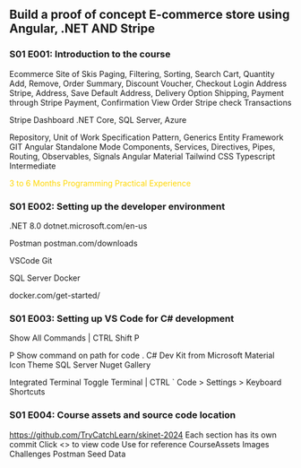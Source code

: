 ## Build a proof of concept E-commerce store using Angular, .NET AND Stripe
### S01 E001: Introduction to the course
Ecommerce Site of Skis
Paging, Filtering,
Sorting, Search
Cart, Quantity
Add, Remove, Order Summary,
Discount Voucher,
Checkout
Login
Address
Stripe, Address, Save Default Address,
Delivery Option Shipping,
Payment through Stripe
Payment, Confirmation
View Order
Stripe check Transactions

Stripe Dashboard
.NET Core, SQL Server, Azure

Repository, Unit of Work
Specification Pattern, Generics
Entity Framework
GIT
Angular Standalone Mode
Components, Services, Directives,
Pipes, Routing, Observables, Signals
Angular Material
Tailwind CSS
Typescript
Intermediate

<font color=FFD700>3 to 6 Months Programming Practical Experience</font>
### S01 E002: Setting up the developer environment
.NET 8.0
dotnet.microsoft.com/en-us

Postman
postman.com/downloads

VSCode
Git

SQL Server
Docker

docker.com/get-started/
### S01 E003: Setting up VS Code for C# development
Show All Commands | CTRL Shift P

P Show command on path for code .
C# Dev Kit from Microsoft
Material Icon Theme
SQL Server
Nuget Gallery

Integrated Terminal
Toggle Terminal | CTRL `
Code > Settings > Keyboard Shortcuts
### S01 E004: Course assets and source code location
https://github.com/TryCatchLearn/skinet-2024
Each section has its own commit
Click <> to view code
Use for reference
CourseAssets
Images
Challenges
Postman
Seed Data